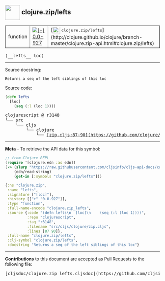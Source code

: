 ## <img width="48px" valign="middle" src="http://i.imgur.com/Hi20huC.png"> clojure.zip/lefts

 <table border="1">
<tr>

<td>function</td>
<td><a href="https://github.com/cljsinfo/cljs-api-docs/tree/0.0-927"><img valign="middle" alt="[+] 0.0-927" src="https://img.shields.io/badge/+-0.0--927-lightgrey.svg"></a> </td>
<td>
[<img height="24px" valign="middle" src="http://i.imgur.com/1GjPKvB.png"> <samp>clojure.zip/lefts</samp>](http://clojure.github.io/clojure/branch-master/clojure.zip-api.html#clojure.zip/lefts)
</td>
</tr>
</table>

 <samp>
(__lefts__ loc)<br>
</samp>

---




Source docstring:

```
Returns a seq of the left siblings of this loc
```

Source code:

```clj
(defn lefts
  [loc]
    (seq (:l (loc 1))))
```

 <pre>
clojurescript @ r3148
└── src
    └── cljs
        └── clojure
            └── <ins>[zip.cljs:87-90](https://github.com/clojure/clojurescript/blob/r3148/src/cljs/clojure/zip.cljs#L87-L90)</ins>
</pre>


---

__Meta__ - To retrieve the API data for this symbol:

```clj
;; from Clojure REPL
(require '[clojure.edn :as edn])
(-> (slurp "https://raw.githubusercontent.com/cljsinfo/cljs-api-docs/catalog/cljs-api.edn")
    (edn/read-string)
    (get-in [:symbols "clojure.zip/lefts"]))
```

```clj
{:ns "clojure.zip",
 :name "lefts",
 :signature ["[loc]"],
 :history [["+" "0.0-927"]],
 :type "function",
 :full-name-encode "clojure.zip_lefts",
 :source {:code "(defn lefts\n  [loc]\n    (seq (:l (loc 1))))",
          :repo "clojurescript",
          :tag "r3148",
          :filename "src/cljs/clojure/zip.cljs",
          :lines [87 90]},
 :full-name "clojure.zip/lefts",
 :clj-symbol "clojure.zip/lefts",
 :docstring "Returns a seq of the left siblings of this loc"}

```

---

__Contributions__ to this document are accepted as Pull Requests to the following file:

 <pre>
[cljsdoc/clojure.zip_lefts.cljsdoc](https://github.com/cljsinfo/cljs-api-docs/blob/master/cljsdoc/clojure.zip_lefts.cljsdoc)
</pre>

